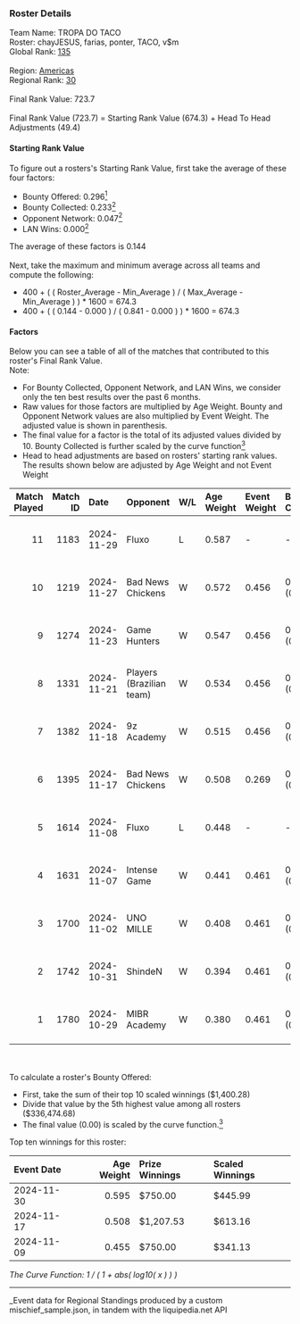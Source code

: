 ### Roster Details<br />
Team Name: TROPA DO TACO<br />
Roster: chayJESUS, farias, ponter, TACO, v$m<br />
Global Rank: [135](../../standings_global_2025_03_01.md)<br />
<br />
Region: [Americas]( ../../standings_americas_2025_03_01.md)<br />
Regional Rank: [30]( ../../standings_americas_2025_03_01.md)<br />
<br />
Final Rank Value:  723.7<br />
<br />
Final Rank Value (723.7) = Starting Rank Value (674.3) + Head To Head Adjustments (49.4)<br />

#### Starting Rank Value<br />
To figure out a rosters's Starting Rank Value, first take the average of these four factors:<br />
- Bounty Offered: 0.296[<sup>1</sup>](#table2)
- Bounty Collected: 0.233[<sup>2</sup>](#table1)
- Opponent Network: 0.047[<sup>2</sup>](#table1)
- LAN Wins: 0.000[<sup>2</sup>](#table1)

The average of these factors is 0.144<br />
<br />
Next, take the maximum and minimum average across all teams and compute the following:<br />
- 400 + ( ( Roster_Average - Min_Average ) / ( Max_Average - Min_Average ) ) * 1600 = 674.3
- 400 + ( ( 0.144 - 0.000 ) / ( 0.841 - 0.000 ) ) * 1600 = 674.3


#### Factors<br />
Below you can see a table of all of the matches that contributed to this roster's Final Rank Value.<br />
Note:<br />

- For Bounty Collected, Opponent Network, and LAN Wins, we consider only the ten best results over the past 6 months.
- Raw values for those factors are multiplied by Age Weight. Bounty and Opponent Network values are also multiplied by Event Weight. The adjusted value is shown in parenthesis.
- The final value for a factor is the total of its adjusted values divided by 10. Bounty Collected is further scaled by the curve function[<sup>3</sup>](#curveFunction)
- Head to head adjustments are based on rosters' starting rank values. The results shown below are adjusted by Age Weight and not Event Weight
<span id="table1"></span><br />


| Match Played | Match ID | Date       | Opponent                 | W/L | Age Weight | Event Weight | Bounty Collected | Opponent Network | LAN Wins  | H2H Adj. | Roster                               |
| -: | -: | :- | :- | :- | :- | :- | :- | :- | :- | -: | :- |
|           11 |     1183 | 2024-11-29 | Fluxo                    | L   | 0.587      | -            | -                | -                | -         |    -3.12 | chayJESUS, farias, ponter, TACO, v$m |
|           10 |     1219 | 2024-11-27 | Bad News Chickens        | W   | 0.572      | 0.456        | 0.002 (0.000)    | 0.141 (0.037)    | 0 (0.000) |     6.87 | chayJESUS, farias, ponter, TACO, v$m |
|            9 |     1274 | 2024-11-23 | Game Hunters             | W   | 0.547      | 0.456        | 0.000 (0.000)    | 0.096 (0.024)    | 0 (0.000) |     4.06 | chayJESUS, farias, ponter, TACO, v$m |
|            8 |     1331 | 2024-11-21 | Players (Brazilian team) | W   | 0.534      | 0.456        | 0.008 (0.002)    | 0.566 (0.138)    | 0 (0.000) |     8.77 | chayJESUS, farias, ponter, TACO, v$m |
|            7 |     1382 | 2024-11-18 | 9z Academy               | W   | 0.515      | 0.456        | 0.000 (0.000)    | 0.210 (0.049)    | 0 (0.000) |     4.47 | chayJESUS, farias, ponter, TACO, v$m |
|            6 |     1395 | 2024-11-17 | Bad News Chickens        | W   | 0.508      | 0.269        | 0.002 (0.000)    | 0.141 (0.019)    | 0 (0.000) |     6.77 | chayJESUS, farias, ponter, TACO, v$m |
|            5 |     1614 | 2024-11-08 | Fluxo                    | L   | 0.448      | -            | -                | -                | -         |    -2.41 | farias, n1ssim, ponter, TACO, v$m    |
|            4 |     1631 | 2024-11-07 | Intense Game             | W   | 0.441      | 0.461        | 0.001 (0.000)    | 0.024 (0.005)    | 0 (0.000) |     5.24 | farias, n1ssim, ponter, TACO, v$m    |
|            3 |     1700 | 2024-11-02 | UNO MILLE                | W   | 0.408      | 0.461        | 0.006 (0.001)    | 0.404 (0.076)    | 0 (0.000) |     6.87 | farias, n1ssim, ponter, TACO, v$m    |
|            2 |     1742 | 2024-10-31 | ShindeN                  | W   | 0.394      | 0.461        | 0.005 (0.001)    | 0.377 (0.069)    | 0 (0.000) |     6.26 | farias, n1ssim, ponter, TACO, v$m    |
|            1 |     1780 | 2024-10-29 | MIBR Academy             | W   | 0.380      | 0.461        | 0.001 (0.000)    | 0.328 (0.057)    | 0 (0.000) |     5.57 | farias, n1ssim, ponter, TACO, v$m    |

<br />
<span id="table2"></span><br />
To calculate a roster's Bounty Offered:<br />

- First, take the sum of their top 10 scaled winnings ($1,400.28)
- Divide that value by the 5th highest value among all rosters ($336,474.68)
- The final value (0.00) is scaled by the curve function.[<sup>3</sup>](#curveFunction)

Top ten winnings for this roster:<br />

| Event Date | Age Weight | Prize Winnings | Scaled Winnings |
| :- | -: | :- | :- |
| 2024-11-30 |      0.595 | $750.00        | $445.99         |
| 2024-11-17 |      0.508 | $1,207.53      | $613.16         |
| 2024-11-09 |      0.455 | $750.00        | $341.13         |


<span id="curveFunction"></span>_The Curve Function: 1 / ( 1 + abs( log10( x ) ) )_<br />

---
_Event data for Regional Standings produced by a custom mischief_sample.json, in tandem with the liquipedia.net API<br />
